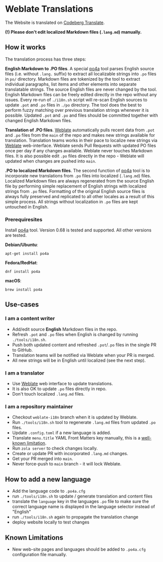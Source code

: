 # Weblate Translations

The Website is translated on [Codeberg Translate][weblate].

**(!) Please don't edit localized Markdown files (`.lang.md`) manually.**

## How it works

The translation process has three steps:

**English Markdown to .PO files**. A special [po4a][po4a] tool parses English source files (i.e. without `.lang.` suffix) to extract all localizable strings into `.po` files in `po/` directory. Markdown files are tokenized by the tool to extract individual paragraphs, list items and other elements into separate translatable strings. The source English files are never changed by the tool. English Markdown files can be freely edited directly in the repo without any issues. Every re-run of `./i18n.sh` script will re-scan English sources to update `.pot` and `.po` files in `./po` directory. The tool does the best to perform fuzzy matching over previous translation strings whenever it is possible. Updated `.pot` and `.po` and files should be committed together with changed English Markdown files.

**Translation of .PO files**. [Weblate][weblate] automatically pulls recent data from `.pot` and `.po` files from the `main` of the repo and makes new strings available for translation. Translation teams works in their pace to localize new strings via [Weblate][weblate] web-interface. Weblate sends Pull Requests with updated PO files once per day if any changes available. Weblate never touches Markdown files. It is also possible edit `.po` files directly in the repo - Weblate will updated when changes are pushed into `main`.

**.PO to localized Markdown files**. The second function of [po4a][po4a] tool is to incorporate new translations from `.po` files into localized (`.lang.md`) files. Localized Markdown files are always regenerated from the source English file by performing simple replacement of English strings with localized strings from `.po` files. Formatting of the original English source files is always fully preserved and replicated to all other locales as a result of this simple process. All strings without localization in `.po` files are kept untouched in English.

### Prerequiresites

Install [po4a][po4a] tool. Version 0.68 is tested and supported. All other versions are tested.

**Debian/Ubuntu**:

```
apt-get install po4a
```

**Fedora/RedHat**:

```
dnf install po4a
```

**macOS**:

```
brew install po4a
```

## Use-cases

### I am a content writer

- Add/edit source **English** Markdown files in the repo.
- Refresh `.pot` and `.po` files when English is changed by running `./tools/i18n.sh`.
- Push both updated content and refreshed `.pot`/`.po` files in the single PR to GitHub.
- Translation teams will be notified via Weblate when your PR is merged.
- All new strings will be in English until localized (see the next step).

### I am a translator

- Use [Weblate][weblate] web interface to update translations.
- It is also OK to update `.po` files directly in repo.
- Don't touch localized `.lang.md` files.

### I am a repository maintainer

- Checkout `weblate-i18n` branch when it is updated by Weblate.
- Run `./tools/i18n.sh` tool to regenerate `.lang.md` files from updated `.po` files.
- Update `.config.toml` if a new language is added.
- Translate `menu.title` YAML Front Matters key manually, this is a [well-known limitation](https://github.com/mquinson/po4a/issues/392).
- Run `zola server` to check changes locally.
- Create or update PR with incorporated `.lang.md` changes.
- Get your PR merged into `main`.
- Never force-push to `main` branch - it will lock Weblate.

## How to add a new language

- Add the language code to `.po4a.cfg`
- run `./tools/i18n.sh` to update / generate translation and content files
- translate the `language` key in the languages `.po` file to make sure the correct language name is displayed in the language selector instead of "English"
- run `./tools/i18n.sh` again to propagate the translation change
- deploy website locally to test changes

## Known Limitations

- New web-site pages and languages should be added to `.po4a.cfg` configuration file manually.

[po4a]: https://po4a.org/index.php.en
[weblate]: https://translate.codeberg.org/projects/comaps/website
